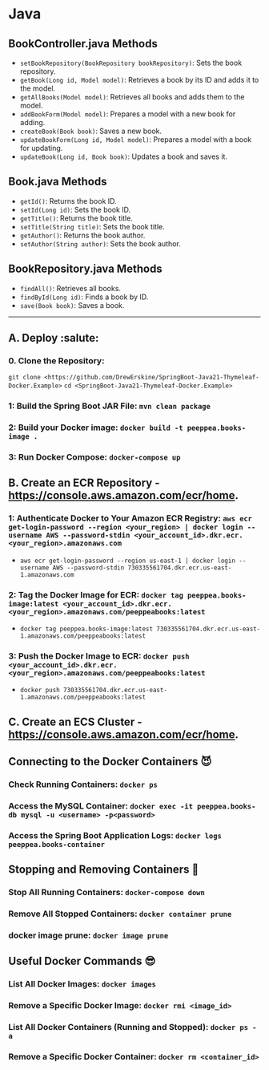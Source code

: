 # Java

## BookController.java Methods
- `setBookRepository(BookRepository bookRepository)`: Sets the book repository.
- `getBook(Long id, Model model)`: Retrieves a book by its ID and adds it to the model.
- `getAllBooks(Model model)`: Retrieves all books and adds them to the model.
- `addBookForm(Model model)`: Prepares a model with a new book for adding.
- `createBook(Book book)`: Saves a new book.
- `updateBookForm(Long id, Model model)`: Prepares a model with a book for updating.
- `updateBook(Long id, Book book)`: Updates a book and saves it.

## Book.java Methods
- `getId()`: Returns the book ID.
- `setId(Long id)`: Sets the book ID.
- `getTitle()`: Returns the book title.
- `setTitle(String title)`: Sets the book title.
- `getAuthor()`: Returns the book author.
- `setAuthor(String author)`: Sets the book author.

## BookRepository.java Methods
- `findAll()`: Retrieves all books.
- `findById(Long id)`: Finds a book by ID.
- `save(Book book)`: Saves a book.

---

## A. Deploy :salute:

### 0. Clone the Repository: 
```git clone <https://github.com/DrewErskine/SpringBoot-Java21-Thymeleaf-Docker.Example>```
```cd <SpringBoot-Java21-Thymeleaf-Docker.Example>```

### 1: Build the Spring Boot JAR File: ```mvn clean package```

### 2: Build your Docker image: ```docker build -t peeppea.books-image .```

### 3: Run Docker Compose: ```docker-compose up```

## B. Create an ECR Repository - https://console.aws.amazon.com/ecr/home.

### 1: Authenticate Docker to Your Amazon ECR Registry: ```aws ecr get-login-password --region <your_region> | docker login --username AWS --password-stdin <your_account_id>.dkr.ecr.<your_region>.amazonaws.com```
- ``` aws ecr get-login-password --region us-east-1 | docker login --username AWS --password-stdin 730335561704.dkr.ecr.us-east-1.amazonaws.com ```


### 2: Tag the Docker Image for ECR: ```docker tag peeppea.books-image:latest <your_account_id>.dkr.ecr.<your_region>.amazonaws.com/peeppeabooks:latest```
- ``` docker tag peeppea.books-image:latest 730335561704.dkr.ecr.us-east-1.amazonaws.com/peeppeabooks:latest ```

### 3: Push the Docker Image to ECR: ```docker push <your_account_id>.dkr.ecr.<your_region>.amazonaws.com/peeppeabooks:latest```
- ``` docker push 730335561704.dkr.ecr.us-east-1.amazonaws.com/peeppeabooks:latest ```

## C. Create an ECS Cluster - https://console.aws.amazon.com/ecr/home.



## Connecting to the Docker Containers :smiling_imp:

### Check Running Containers: ```docker ps```

### Access the MySQL Container: ```docker exec -it peeppea.books-db mysql -u <username> -p<password>```

### Access the Spring Boot Application Logs: ```docker logs peeppea.books-container```


## Stopping and Removing Containers :shaking_face:

### Stop All Running Containers: ```docker-compose down```

### Remove All Stopped Containers: ```docker container prune```

### docker image prune: ```docker image prune```

## Useful Docker Commands :sunglasses:

### List All Docker Images: ```docker images```

### Remove a Specific Docker Image: ```docker rmi <image_id>```

### List All Docker Containers (Running and Stopped): ```docker ps -a```

### Remove a Specific Docker Container: ```docker rm <container_id>```